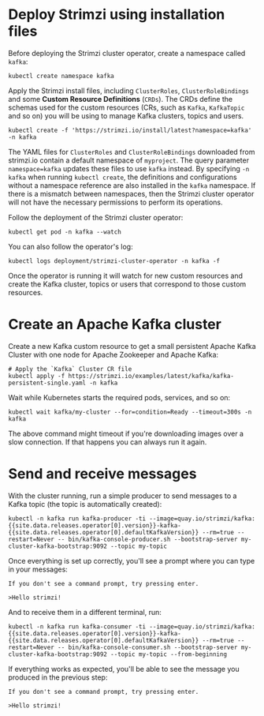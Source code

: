 # Deploy Strimzi using installation files

Before deploying the Strimzi cluster operator, create a namespace called `kafka`:

```shell
kubectl create namespace kafka
```

Apply the Strimzi install files, including `ClusterRoles`, `ClusterRoleBindings` and some **Custom Resource Definitions** (`CRDs`). The CRDs define the schemas used for the custom resources (CRs, such as `Kafka`, `KafkaTopic` and so on) you will be using to manage Kafka clusters, topics and users.

```shell
kubectl create -f 'https://strimzi.io/install/latest?namespace=kafka' -n kafka
```

The YAML files for `ClusterRoles` and `ClusterRoleBindings` downloaded from strimzi.io contain a default namespace of `myproject`.
The query parameter `namespace=kafka` updates these files to use `kafka` instead.
By specifying `-n kafka` when running `kubectl create`, the definitions and configurations without a namespace reference are also installed in the `kafka` namespace.
If there is a mismatch between namespaces, then the Strimzi cluster operator will not have the necessary permissions to perform its operations.

Follow the deployment of the Strimzi cluster operator:
```shell
kubectl get pod -n kafka --watch
```

You can also follow the operator's log:
```shell
kubectl logs deployment/strimzi-cluster-operator -n kafka -f
```

Once the operator is running it will watch for new custom resources and create the Kafka cluster, topics or users that correspond to those custom resources.

# Create an Apache Kafka cluster

Create a new Kafka custom resource to get a small persistent Apache Kafka Cluster with one node for Apache Zookeeper and Apache Kafka:

```shell
# Apply the `Kafka` Cluster CR file
kubectl apply -f https://strimzi.io/examples/latest/kafka/kafka-persistent-single.yaml -n kafka 
```

Wait while Kubernetes starts the required pods, services, and so on:

```shell
kubectl wait kafka/my-cluster --for=condition=Ready --timeout=300s -n kafka 
```

The above command might timeout if you're downloading images over a slow connection. If that happens you can always run it again.

# Send and receive messages

With the cluster running, run a simple producer to send messages to a Kafka topic (the topic is automatically created):

```shell
kubectl -n kafka run kafka-producer -ti --image=quay.io/strimzi/kafka:{{site.data.releases.operator[0].version}}-kafka-{{site.data.releases.operator[0].defaultKafkaVersion}} --rm=true --restart=Never -- bin/kafka-console-producer.sh --bootstrap-server my-cluster-kafka-bootstrap:9092 --topic my-topic
```

Once everything is set up correctly, you'll see a prompt where you can type in your messages:
```shell
If you don't see a command prompt, try pressing enter.

>Hello strimzi!
```

And to receive them in a different terminal, run:

```shell
kubectl -n kafka run kafka-consumer -ti --image=quay.io/strimzi/kafka:{{site.data.releases.operator[0].version}}-kafka-{{site.data.releases.operator[0].defaultKafkaVersion}} --rm=true --restart=Never -- bin/kafka-console-consumer.sh --bootstrap-server my-cluster-kafka-bootstrap:9092 --topic my-topic --from-beginning
```
If everything works as expected, you'll be able to see the message you produced in the previous step:
```shell
If you don't see a command prompt, try pressing enter.

>Hello strimzi!
```
